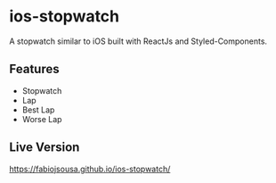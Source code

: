 # ios-stopwatch
A stopwatch similar to iOS built with ReactJs and Styled-Components.

## Features
- Stopwatch
- Lap
- Best Lap
- Worse Lap

## Live Version
<a href="https://fabiojsousa.github.io/ios-stopwatch/" target="_blank">https://fabiojsousa.github.io/ios-stopwatch/</a>
